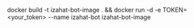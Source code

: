docker build -t izahat-bot-image . && docker run -d -e TOKEN=<your_token> --name izahat-bot izahat-bot-image